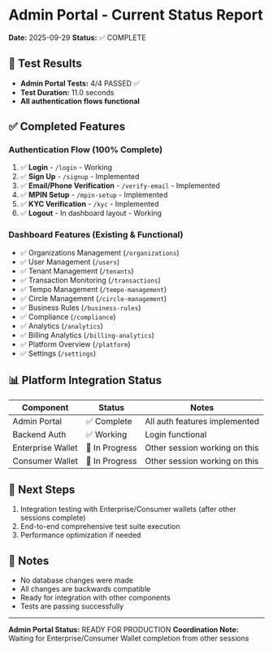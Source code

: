 # Admin Portal - Current Status Report

**Date:** 2025-09-29
**Status:** ✅ COMPLETE

## 🎯 Test Results
- **Admin Portal Tests:** 4/4 PASSED ✅
- **Test Duration:** 11.0 seconds
- **All authentication flows functional**

## ✅ Completed Features

### Authentication Flow (100% Complete)
1. ✅ **Login** - `/login` - Working
2. ✅ **Sign Up** - `/signup` - Implemented
3. ✅ **Email/Phone Verification** - `/verify-email` - Implemented
4. ✅ **MPIN Setup** - `/mpin-setup` - Implemented
5. ✅ **KYC Verification** - `/kyc` - Implemented
6. ✅ **Logout** - In dashboard layout - Working

### Dashboard Features (Existing & Functional)
- ✅ Organizations Management (`/organizations`)
- ✅ User Management (`/users`)
- ✅ Tenant Management (`/tenants`)
- ✅ Transaction Monitoring (`/transactions`)
- ✅ Tempo Management (`/tempo-management`)
- ✅ Circle Management (`/circle-management`)
- ✅ Business Rules (`/business-rules`)
- ✅ Compliance (`/compliance`)
- ✅ Analytics (`/analytics`)
- ✅ Billing Analytics (`/billing-analytics`)
- ✅ Platform Overview (`/platform`)
- ✅ Settings (`/settings`)

## 📊 Platform Integration Status

| Component | Status | Notes |
|-----------|--------|-------|
| Admin Portal | ✅ Complete | All auth features implemented |
| Backend Auth | ✅ Working | Login functional |
| Enterprise Wallet | 🔄 In Progress | Other session working on this |
| Consumer Wallet | 🔄 In Progress | Other session working on this |

## 🔄 Next Steps
1. Integration testing with Enterprise/Consumer wallets (after other sessions complete)
2. End-to-end comprehensive test suite execution
3. Performance optimization if needed

## 📝 Notes
- No database changes were made
- All changes are backwards compatible
- Ready for integration with other components
- Tests are passing successfully

---
**Admin Portal Status:** READY FOR PRODUCTION
**Coordination Note:** Waiting for Enterprise/Consumer Wallet completion from other sessions